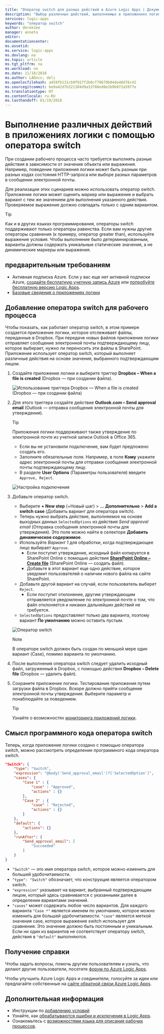 ```yaml
---
title: "Оператор switch для разных действий в Azure Logic Apps | Документация Майкрософт"
description: "Выбор различных действий, выполняемых в приложениях логики с помощью оператора switch на основе значений выражений"
services: logic-apps
keywords: "оператор switch"
author: derek1ee
manager: anneta
editor: 
documentationcenter: 
ms.assetid: 
ms.service: logic-apps
ms.devlang: na
ms.topic: article
ms.tgt_pltfrm: na
ms.workload: na
ms.date: 11/18/2016
ms.author: LADocs; deli
ms.openlocfilehash: a459fb131cb9f917f2b0cf79679b04da48d76c42
ms.sourcegitcommit: be9a42d7b321304d9a33786ed8e2b9b972a5977e
ms.translationtype: HT
ms.contentlocale: ru-RU
ms.lasthandoff: 01/19/2018
---
```

# <a name="perform-different-actions-in-logic-apps-with-a-switch-statement"></a>Выполнение различных действий в приложениях логики с помощью оператора switch

При создании рабочего процесса часто требуется выполнять разные действия в зависимости от значения объекта или выражения. Например, поведение приложения логики может быть разным при разных кодах состояния HTTP-запроса или выборе разных параметров в сообщении электронной почты.

Для реализации этих сценариев можно использовать оператор switch. Приложение логики может оценить маркер или выражение и выбрать вариант с тем же значением для выполнения указанного действия. Проверяемое выражение должно совпадать только с одним вариантом.

> [!TIP]
> Как и в других языках программирования, операторы switch поддерживают только операторы равенства. Если вам нужны другие операторы сравнения (к примеру, оператор greater than), используйте выражение условия.
> Чтобы выполнение было детерминированным, варианты должны содержать уникальные статические значения, а не динамические маркеры или выражения.

## <a name="prerequisites"></a>предварительным требованиям

- Активная подписка Azure. Если у вас еще нет активной подписки Azure, [создайте бесплатную учетную запись Azure](https://azure.microsoft.com/free/) или [попробуйте бесплатную версию Logic Apps](https://tryappservice.azure.com/).
- [Базовые сведения о приложениях логики](logic-apps-overview.md)

## <a name="add-a-switch-statement-to-your-workflow"></a>Добавление оператора switch для рабочего процесса

Чтобы показать, как работает оператор switch, в этом примере создается приложение логики, которое отслеживает файлы, переданные в Dropbox. При передаче новых файлов приложение логики отправляет сообщение электронной почты подтверждающему лицу, которое выбирает, нужно ли переносить эти файлы в SharePoint. Приложение использует оператор switch, который выполняет различные действия на основе значения, выбранного подтверждающим лицом.

1. Создайте приложение логики и выберите триггер **Dropbox – When a file is created** (Dropbox — при создании файла).

   ![Использование триггера Dropbox — When a file is created (Dropbox — при создании файла)](./media/logic-apps-switch-case/dropbox-trigger.jpg)

2. Для этого триггера создайте действие **Outlook.com – Send approval email** (Outlook — отправка сообщения электронной почты для утверждения).

   > [!TIP]
   > Приложения логики поддерживают также утверждение по электронной почте из учетной записи Outlook в Office 365.

   - Если вы не установили подключение, вам будет предложено создать его.
   - Заполните обязательные поля. Например, в поле **Кому** укажите адрес электронной почты для отправки сообщения электронной почты подтверждающему лицу.
   - В разделе **User Options** (Параметры пользователя) введите `Approve, Reject`.

   ![Настройка подключения](./media/logic-apps-switch-case/send-approval-email-action.jpg)

3. Добавьте оператор switch.

   - Выберите **+ New step** (+Новый шаг) > **... Дополнительно** > **Add a switch case** (Добавить вариант для оператора switch). 
   - Теперь нужно выбрать действие, выполняемое на основе выходных данных `SelectedOptions` из действия *Send approval email* (Отправка сообщения электронной почты для утверждения). 
   Это поле можно найти в селекторе **Добавить динамическое содержимое**.
   - Используйте *Вариант 1* для обработки, когда подтверждающее лицо выбирает `Approve`.
     - Если поступит утверждение, исходный файл копируется в SharePoint Online с помощью действия [**SharePoint Online – Create file**](../connectors/connectors-create-api-sharepointonline.md) (SharePoint Online — создать файл).
     - Добавьте в этот вариант еще одно действие, которое уведомит пользователей о наличии нового файла на сайте SharePoint.
   - Добавьте другой вариант на случай, если пользователь выберет `Reject`.
     - Если поступит отклонение, другим утверждающим отправляется уведомление по электронной почте о том, что файл отклоняется и никаких дальнейших действий не требуется.
   - `SelectedOptions` предоставляет только два варианта, поэтому вариант **По умолчанию** можно оставить пустым.

   ![Оператор switch](./media/logic-apps-switch-case/switch.jpg)

   > [!NOTE]
   > В операторе switch должен быть создан по меньшей мере один вариант (Case), помимо варианта по умолчанию.

4. После выполнения оператора switch следует удалить исходный файл, загруженный в Dropbox, с помощью действия **Dropbox – Delete file** (Dropbox — удалить файл).

5. Сохраните приложение логики. Тестирование приложения путем загрузки файла в Dropbox. Вскоре должно прийти сообщение электронной почты утверждения. Выберите параметр и понаблюдайте за поведением.

   > [!TIP]
   > Узнайте о возможностях [мониторинга приложений логики](logic-apps-monitor-your-logic-apps.md).

## <a name="understand-the-code-behind-switch-statements"></a>Смысл программного кода оператора switch

Теперь, когда приложение логики создано с помощью оператора switch, можно рассмотреть определение программного кода оператора switch.

```json
"Switch": {
    "type": "Switch",
    "expression": "@body('Send_approval_email')?['SelectedOption']",
    "cases": {
        "Case 1" : {
            "case" : "Approved",
            "actions" : {}
        },
        "Case 2" : {
            "case" : "Rejected",
            "actions" : {}
        }
    },
    "default": {
        "actions": {}
    },
    "runAfter": {
        "Send_approval_email": [
            "Succeeded"
        ]
    }
}
```

* `"Switch"` — это имя оператора switch, которое можно изменить для большей удобочитаемости. 
* `"type": "Switch"` обозначает, что конструкция является оператором switch. 
* `"expression"` указывает на вариант, выбранный подтверждающим лицом, который здесь сравнивается с указанными далее в определении вариантами значений. 
* `"cases"` может содержать любое число вариантов. Для каждого варианта `"Case *"` является именем по умолчанию, которое можно изменить для большей удобочитаемости. 
`"case"` является меткой значения case, которое выражение switch использует для сравнения. Это значение должно быть постоянным и уникальным. Если ни один из вариантов не соответствует оператору switch, действия в `"default"` выполняются.

## <a name="get-help"></a>Получение справки

Чтобы задать вопросы, помочь другим пользователям и узнать, что делают другие пользователи, посетите [форум по Azure Logic Apps](https://social.msdn.microsoft.com/Forums/en-US/home?forum=azurelogicapps).

Чтобы улучшить Azure Logic Apps и соединители, голосуйте за идеи или предлагайте собственные на [сайте обратной связи Azure Logic Apps](http://aka.ms/logicapps-wish).

## <a name="next-steps"></a>Дополнительная информация

- Инструкции по [добавлению условий](logic-apps-use-logic-app-features.md)
- Узнайте, как [обрабатываются ошибки и исключения в Logic Apps](logic-apps-exception-handling.md).
- Ознакомьтесь с [возможностями языка для описания рабочих процессов](logic-apps-author-definitions.md).